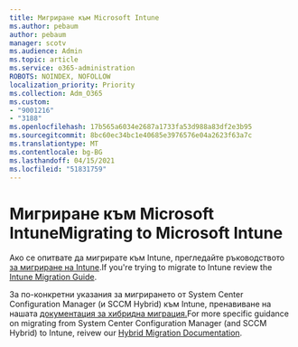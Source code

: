 ```yaml
---
title: Мигриране към Microsoft Intune
ms.author: pebaum
author: pebaum
manager: scotv
ms.audience: Admin
ms.topic: article
ms.service: o365-administration
ROBOTS: NOINDEX, NOFOLLOW
localization_priority: Priority
ms.collection: Adm_O365
ms.custom:
- "9001216"
- "3188"
ms.openlocfilehash: 17b565a6034e2687a1733fa53d988a83df2e3b95
ms.sourcegitcommit: 8bc60ec34bc1e40685e3976576e04a2623f63a7c
ms.translationtype: MT
ms.contentlocale: bg-BG
ms.lasthandoff: 04/15/2021
ms.locfileid: "51831759"
---
```

# <a name="migrating-to-microsoft-intune"></a><span data-ttu-id="f06ad-102">Мигриране към Microsoft Intune</span><span class="sxs-lookup"><span data-stu-id="f06ad-102">Migrating to Microsoft Intune</span></span>

<span data-ttu-id="f06ad-103">Ако се опитвате да мигрирате към Intune, прегледайте ръководството [за мигриране на Intune](https://docs.microsoft.com/intune/fundamentals/migration-guide).</span><span class="sxs-lookup"><span data-stu-id="f06ad-103">If you're trying to migrate to Intune review the [Intune Migration Guide](https://docs.microsoft.com/intune/fundamentals/migration-guide).</span></span>

<span data-ttu-id="f06ad-104">За по-конкретни указания за мигрирането от System Center Configuration Manager (и SCCM Hybrid) към Intune, пренавиване на нашата [документация за хибридна миграция.](https://docs.microsoft.com/sccm/mdm/deploy-use/migrate-hybridmdm-to-intunesa)</span><span class="sxs-lookup"><span data-stu-id="f06ad-104">For more specific guidance on migrating from System Center Configuration Manager (and SCCM Hybrid) to Intune, reivew our [Hybrid Migration Documentation](https://docs.microsoft.com/sccm/mdm/deploy-use/migrate-hybridmdm-to-intunesa).</span></span> 